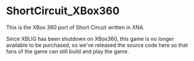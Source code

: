 # ShortCircuit_XBox360
This is the XBox 360 port of Short Circuit written in XNA.

Since XBLIG has been shutdown on XBox360, this game is no longer available to be purchased, so we've released the source code here so that fans of the game can still build and play the game.